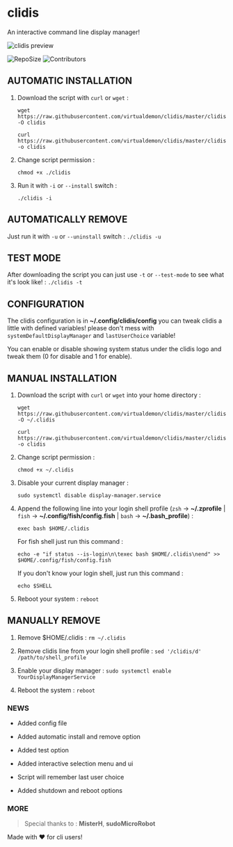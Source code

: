 # clidis
An interactive command line display manager!

![clidis preview](https://raw.githubusercontent.com/virtualdemon/clidis/master/screenshot/screenshot_v2.0.png)

![RepoSize](https://img.shields.io/github/repo-size/virtualdemon/clidis.svg?style=flat-square) ![Contributors](https://img.shields.io/github/contributors/virtualdemon/clidis.svg?style=flat-square)
    
## AUTOMATIC INSTALLATION

1. Download the script with `curl` or `wget` : 
	
    `wget https://raw.githubusercontent.com/virtualdemon/clidis/master/clidis -O clidis`

	`curl https://raw.githubusercontent.com/virtualdemon/clidis/master/clidis -o clidis`
	        
2. Change script permission : 

	`chmod +x ./clidis`

3. Run it with `-i` or `--install` switch : 

    `./clidis -i`

## AUTOMATICALLY REMOVE

Just run it with `-u` or `--uninstall` switch : `./clidis -u`


## TEST MODE

After downloading the script you can just use `-t` or `--test-mode` to see what it's look like! : `./clidis -t`

## CONFIGURATION

The clidis configuration is in **~/.config/clidis/config** you can tweak clidis a little with defined variables! please don't mess with `systemDefaultDisplayManager` and `lastUserChoice` variable!

You can enable or disable showing system status under the clidis logo and tweak them (0 for disable and 1 for enable).

## MANUAL INSTALLATION

1. Download the script with `curl` or `wget` into your home directory : 
	
    `wget https://raw.githubusercontent.com/virtualdemon/clidis/master/clidis -O ~/.clidis`

	`curl https://raw.githubusercontent.com/virtualdemon/clidis/master/clidis -o clidis`
	        
2. Change script permission : 

	`chmod +x ~/.clidis`
    
3. Disable your current display manager : 

    `sudo systemctl disable display-manager.service`

4. Append the following line into your login shell profile (`zsh` -> **~/.zprofile** | `fish` -> **~/.config/fish/config.fish** | `bash` -> **~/.bash_profile**) : 
    
    `exec bash $HOME/.clidis`
     
     For fish shell just run this command : 
     
     `echo -e "if status --is-login\n\texec bash $HOME/.clidis\nend" >> $HOME/.config/fish/config.fish`
     
    If you don't know your login shell, just run this command : 
    
    `echo $SHELL`

5. Reboot your system : `reboot`

## MANUALLY REMOVE

1. Remove $HOME/.clidis : `rm ~/.clidis`

2. Remove clidis line from your login shell profile : `sed '/clidis/d' /path/to/shell_profile`

3. Enable your display manager : `sudo systemctl enable YourDisplayManagerService`

4. Reboot the system : `reboot`

### NEWS

* Added config file

* Added automatic install and remove option

* Added test option

* Added interactive selection menu and ui

* Script will remember last user choice

* Added shutdown and reboot options

### MORE

>  Special thanks to : 
>  **MisterH**, **sudoMicroRobot**

Made with :heart: for cli users!

